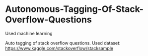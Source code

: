 # Autonomous-Tagging-Of-Stack-Overflow-Questions
Used machine learning

Auto tagging of stack overflow questions. Used dataset: https://www.kaggle.com/stackoverflow/stacksample
